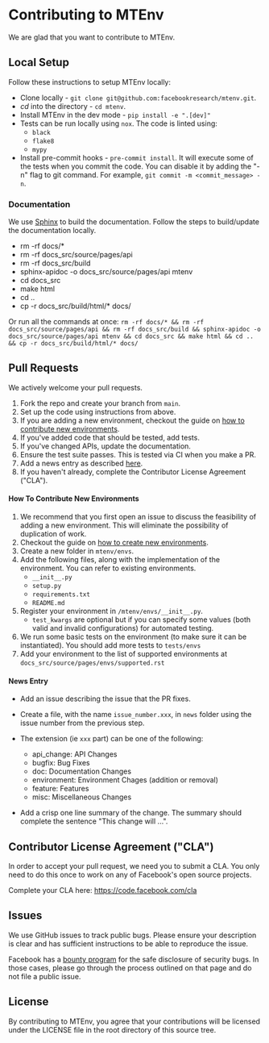 # Contributing to MTEnv

We are glad that you want to contribute to MTEnv.

## Local Setup

Follow these instructions to setup MTEnv locally:

* Clone locally - `git clone git@github.com:facebookresearch/mtenv.git`.
* *cd* into the directory - `cd mtenv`.
* Install MTEnv in the dev mode - `pip install -e ".[dev]"`
* Tests can be run locally using `nox`. The code is linted using:
    * `black`
    * `flake8`
    * `mypy`
* Install pre-commit hooks - `pre-commit install`. It will execute some
of the tests when you commit the code. You can disable it by adding the
"-n" flag to git command. For example, `git commit -m <commit_message> -n`.


### Documentation

We use [Sphinx](https://www.sphinx-doc.org/en/master/) to build the documentation.
Follow the steps to build/update the documentation locally.

* rm -rf docs/*
* rm -rf docs_src/source/pages/api
* rm -rf docs_src/build
* sphinx-apidoc -o docs_src/source/pages/api mtenv
* cd docs_src
* make html
* cd ..
* cp -r docs_src/build/html/* docs/

Or run all the commands at once: `rm -rf docs/* && rm -rf docs_src/source/pages/api && rm -rf docs_src/build && sphinx-apidoc -o docs_src/source/pages/api mtenv && cd docs_src && make html && cd .. && cp -r docs_src/build/html/* docs/`

## Pull Requests

We actively welcome your pull requests.

1. Fork the repo and create your branch from `main`.
2. Set up the code using instructions from above.
3. If you are adding a new environment, checkout the guide on [how to contribute new environments](#How-To-Contribute-New-Environments). 
4. If you've added code that should be tested, add tests. 
5. If you've changed APIs, update the documentation.
6. Ensure the test suite passes. This is tested via CI when you make a PR.
7. Add a news entry as described [here](#News-Entry).
8. If you haven't already, complete the Contributor License Agreement ("CLA").

#### How To Contribute New Environments

1. We recommend that you first open an issue to discuss the feasibility of 
adding a new environment. This will eliminate the possibility of duplication 
of work.
2. Checkout the guide on [how to create new environments](https://mtenv.readthedocs.io/en/latest/pages/envs/create.html).
3. Create a new folder in `mtenv/envs`.
4. Add the following files, along with the implementation of the environment.
You can refer to existing environments.
    * `__init__.py`
    * `setup.py`
    * `requirements.txt`
    * `README.md`
5. Register your environment in `/mtenv/envs/__init__.py`. 
    * `test_kwargs` are optional but if you can specify some values (both 
    valid and invalid configurations) for automated testing.
6. We run some basic tests on the environment (to make sure it can be 
instantiated). You should add more tests to `tests/envs`
7. Add your environment to the list of supported environments at 
`docs_src/source/pages/envs/supported.rst`

#### News Entry

* Add an issue describing the issue that the PR fixes.

* Create a file, with the name `issue_number.xxx`, in `news` folder using 
the issue number from the previous step.

* The extension (ie `xxx` part) can be one of the following:

    * api_change: API Changes
    * bugfix: Bug Fixes
    * doc: Documentation Changes
    * environment: Environment Chages (addition or removal)
    * feature: Features
    * misc: Miscellaneous Changes

* Add a crisp one line summary of the change. The summary should complete
the sentence "This change will ...". 

## Contributor License Agreement ("CLA")

In order to accept your pull request, we need you to submit a CLA. You only need
to do this once to work on any of Facebook's open source projects.

Complete your CLA here: <https://code.facebook.com/cla>

## Issues

We use GitHub issues to track public bugs. Please ensure your description is
clear and has sufficient instructions to be able to reproduce the issue.

Facebook has a [bounty program](https://www.facebook.com/whitehat/) for the safe
disclosure of security bugs. In those cases, please go through the process
outlined on that page and do not file a public issue.

## License

By contributing to MTEnv, you agree that your contributions will be licensed
under the LICENSE file in the root directory of this source tree.